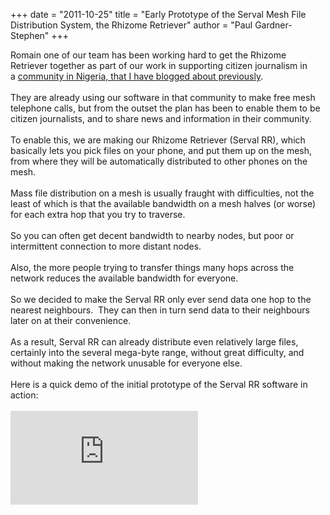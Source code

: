 +++
date = "2011-10-25"
title = "Early Prototype of the Serval Mesh File Distribution System, the Rhizome Retriever"
author = "Paul Gardner-Stephen"
+++

<div class="post-body entry-content" id="post-body-2140083684802289320" itemprop="description articleBody">
Romain one of our team has been working hard to get the Rhizome Retriever together as part of our work in supporting citizen journalism in a <a href="http://servalpaul.blogspot.com/2011/10/photos-and-update-from-nigeria.html">community in Nigeria, that I have blogged about previously</a>.<br/>
<br/>
They are already using our software in that community to make free mesh telephone calls, but from the outset the plan has been to enable them to be citizen journalists, and to share news and information in their community.<br/>
<br/>
To enable this, we are making our Rhizome Retriever (Serval RR), which basically lets you pick files on your phone, and put them up on the mesh, from where they will be automatically distributed to other phones on the mesh.<br/>
<br/>
Mass file distribution on a mesh is usually fraught with difficulties, not the least of which is that the available bandwidth on a mesh halves (or worse) for each extra hop that you try to traverse.<br/>
<br/>
So you can often get decent bandwidth to nearby nodes, but poor or intermittent connection to more distant nodes.<br/>
<br/>
Also, the more people trying to transfer things many hops across the network reduces the available bandwidth for everyone.<br/>
<br/>
So we decided to make the Serval RR only ever send data one hop to the nearest neighbours.  They can then in turn send data to their neighbours later on at their convenience.<br/>
<br/>
As a result, Serval RR can already distribute even relatively large files, certainly into the several mega-byte range, without great difficulty, and without making the network unusable for everyone else.<br/>
<br/>
Here is a quick demo of the initial prototype of the Serval RR software in action:<br/>
<br/>
<iframe allowfullscreen="allowFullScreen" frameborder="0" mozallowfullscreen="mozallowfullscreen" src="https://www.youtube.com/embed/FIk4g6ALu5I?feature=player_embedded" webkitallowfullscreen="webkitallowfullscreen"></iframe><br/>
<br/>

<div></div>
</div>